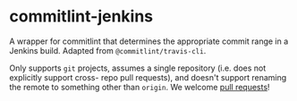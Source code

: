 # commitlint-jenkins

A wrapper for commitlint that determines the appropriate commit range in a Jenkins build. Adapted
from `@commitlint/travis-cli`.

Only supports `git` projects, assumes a single repository (i.e. does not explicitly support cross-
repo pull requests), and doesn't support renaming the remote to something other than `origin`. We
welcome [pull requests](https://github.com/mixmaxhq/commitlint-jenkins/pulls)!

